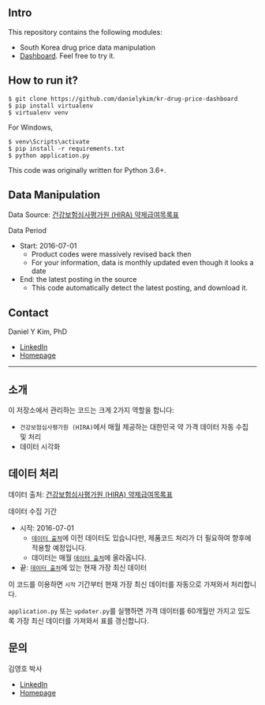 ## Intro
This repository contains the following modules:
- South Korea drug price data manipulation
- [Dashboard](http://kr-drug-price-dashboard.eba-p9n9y8af.ap-northeast-2.elasticbeanstalk.com/). Feel free to try it.


## How to run it?
```
$ git clone https://github.com/danielykim/kr-drug-price-dashboard
$ pip install virtualenv
$ virtualenv venv
```

For Windows,
```
$ venv\Scripts\activate
$ pip install -r requirements.txt
$ python application.py
```

This code was originally written for Python 3.6+.


## Data Manipulation
Data Source: [건강보험심사평가원 (HIRA) 약제급여목록표](https://www.hira.or.kr/bbsDummy.do?pgmid=HIRAA030014050000)

Data Period
- Start: 2016-07-01
  - Product codes were massively revised back then
  - For your information, data is monthly updated even though it looks a date
- End: the latest posting in the source
  - This code automatically detect the latest posting, and download it.


## Contact
Daniel Y Kim, PhD
- [LinkedIn](https://www.linkedin.com/in/danielyounghokim/)
- [Homepage](http://danielykim.me/)


----


## 소개
이 저장소에서 관리하는 코드는 크게 2가지 역할을 합니다:
- `건강보험심사평가원 (HIRA)`에서 매월 제공하는 대한민국 약 가격 데이터 자동 수집 및 처리
- 데이터 시각화


## 데이터 처리
데이터 출처: [건강보험심사평가원 (HIRA) 약제급여목록표](https://www.hira.or.kr/bbsDummy.do?pgmid=HIRAA030014050000)

데이터 수집 기간
- 시작: 2016-07-01
  - [`데이터 출처`](https://www.hira.or.kr/bbsDummy.do?pgmid=HIRAA030014050000)에 이전 데이터도 있습니다만, 제품코드 처리가 더 필요하여 향후에 적용할 예정입니다.
  - 데이터는 매월 [`데이터 출처`](https://www.hira.or.kr/bbsDummy.do?pgmid=HIRAA030014050000)에 올라옵니다.
- 끝: [`데이터 출처`](https://www.hira.or.kr/bbsDummy.do?pgmid=HIRAA030014050000)에 있는 현재 가장 최신 데이터

이 코드를 이용하면 `시작` 기간부터 현재 가장 최신 데이터를 자동으로 가져와서 처리합니다.

`application.py` 또는 `updater.py`를 실행하면 가격 데이터를 60개월만 가지고 있도록 가장 최신 데이터를 가져와서 표를 갱신합니다.


## 문의
김영호 박사
- [LinkedIn](https://www.linkedin.com/in/danielyounghokim/)
- [Homepage](http://danielykim.me/)
